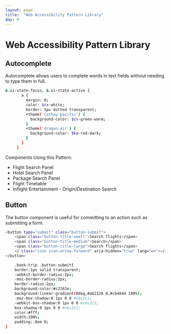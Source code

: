 ```yaml
---
layout: page
title:  "Web Accessibility Pattern Library"
day: 0
---
```


# Web Accessibility Pattern Library


## Autocomplete

Autocomplete allows users to complete words in text fields without needing to type them in full.


```sh
&.ui-state-focus, &.ui-state-active {
       a {
         margin: 0;
         color: $cx-white;
         border: 1px dotted transparent;
         +theme('cathay-pacific') {
           background-color: $cx-green-warm;
         }
         +theme('dragon-air') {
           background-color: $ka-red-dark;
         }
       }
     }
```

Components Using this Pattern:

* Flight Search Panel
* Hotel Search Panel
* Package Search Panel
* Flight Timetable
* Inflight Entertainment - Origin/Destination Search


## Button

The button component is useful for committing to an action such as submitting a form.

```sh
<button type="submit" class="button-submit">
    <span class="button-title-small">Search flights</span>
    <span class="button-title-medium">Search</span>
    <span class="button-title-large">Search flights</span>
    <i class="icon icon-arrow-forward" aria-hidden="true" lang="en"></i>
</button>
```
     
```sh
	.book-trip .button-submit{
    border:1px solid transparent;
    -webkit-border-radius:2px;
    -moz-border-radius:2px;
    border-radius:2px;
    background-color:#c2262e;
    background:linear-gradient(0deg,#a62128 0,#cb464d 100%);
    -moz-box-shadow:0 1px 0 0 #c6c2c1;
    -webkit-box-shadow:0 1px 0 0 #c6c2c1;
    box-shadow:0 1px 0 0 #c6c2c1;
    color:#fff;
    width:100%;
    padding:.8em 0;
}
```